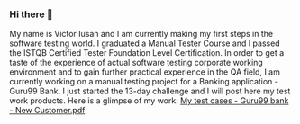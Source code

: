 ### Hi there 👋

  My name is Victor Iusan and I am currently making my first steps in the software testing world.
  I graduated a Manual Tester Course and I passed the ISTQB Certified Tester Foundation Level Certification.
  In order to get a taste of the experience of actual software testing corporate working environment and to gain further practical experience in the QA field, I am currently working on a manual testing project for a Banking application - Guru99 Bank. I just started the 13-day challenge and I will post here my test work products. Here is a glimpse of my work:
 [My test cases - Guru99 bank - New Customer.pdf](https://github.com/victor-iusan/victor-iusan/files/9675060/My.test.cases.-.Guru99.bank.-.New.Customer.pdf)


